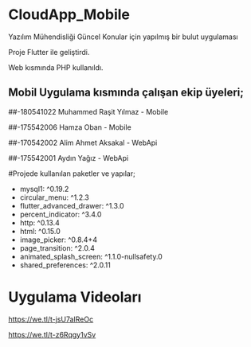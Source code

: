 # CloudApp_Mobile
Yazılım Mühendisliği Güncel Konular için yapılmış bir bulut uygulaması


Proje Flutter ile geliştirdi.

Web kısmında PHP kullanıldı.





## Mobil Uygulama kısmında çalışan ekip üyeleri;

##-180541022 Muhammed Raşit Yılmaz - Mobile

##-175542006 Hamza Oban - Mobile 

##-170542002 Alim Ahmet Aksakal - WebApi

##-175542001 Aydın Yağız - WebApi



#Projede kullanılan paketler ve yapılar;



-  mysql1: ^0.19.2
-  circular_menu: ^1.2.3
-  flutter_advanced_drawer: ^1.3.0
-  percent_indicator: ^3.4.0
-  http: ^0.13.4
-  html: ^0.15.0
-  image_picker: ^0.8.4+4
-  page_transition: ^2.0.4
-  animated_splash_screen: ^1.1.0-nullsafety.0
-  shared_preferences: ^2.0.11






# Uygulama Videoları

https://we.tl/t-jsU7aIReOc

https://we.tl/t-z6Rqgy1vSv




